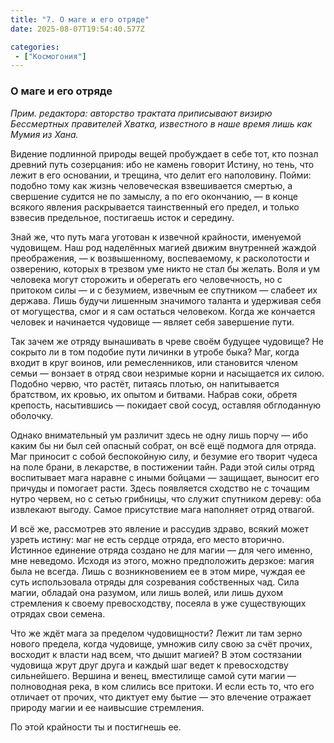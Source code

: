 ```yaml
---
title: "7. О маге и его отряде"
date: 2025-08-07T19:54:40.577Z

categories:
 - ["Космогония"]
---
```


### О маге и его отряде

*Прим. редактора: авторство трактата приписывают визирю Бессмертных
правителей Хватка, известного в наше время лишь как Мумия из Хана.*

Видение подлинной природы вещей пробуждает в себе тот, кто познал
древний путь созерцания: ибо не камень говорит Истину, но тень, что
лежит в его основании, и трещина, что делит его наполовину. Пойми:
подобно тому как жизнь человеческая взвешивается смертью, а свершение
судится не по замыслу, а по его окончанию, — в конце всякого явления
раскрывается таинственный его предел, и только взвесив предельное,
постигаешь исток и середину.

Знай же, что путь мага уготован к из­вечной крайности, именуемой
чудовищем. Наш род наделённых магией движим внутренней жаждой
преображения, — к возвышенному, воспеваемому, к расколотости и
озверению, которых в трезвом уме никто не стал бы желать. Воля и ум
человека могут сторожить и оберегать его человечность, но с притоком
силы — и с безумием, извечным ее спутником — слабеет их держава. Лишь
будучи лишенным значимого таланта и удерживая себя от могущества, смог и
я сам остаться человеком. Когда же кончается человек и начинается
чудовище — являет себя завершение пути.

Так зачем же отряду вынашивать в чреве своём будущее чудовище? Не
сокрыто ли в том подобие пути личинки в утробе быка? Маг, когда входит в
круг воинов, или ремесленников, или становится членом семьи — вонзает в
отряд свои незримые корни и насыщается их силою. Подобно червю, что
растёт, питаясь плотью, он напитывается братством, их кровью, их опытом
и битвами. Набрав соки, обретя крепость, насытившись — покидает свой
сосуд, оставляя обглоданную оболочку.

Однако внимательный ум различит здесь не одну лишь порчу — ибо каким бы
ни был сей опасный собрат, он всё ещё подмога для отряда. Маг приносит с
собой беспокойную силу, и безумие его творит чудеса на поле брани, в
лекарстве, в постижении тайн. Ради этой силы отряд воспитывает мага
наравне с иными бойцами — защищает, выносит его причуды и помогает
расти. Здесь появляется сходство не с точащим нутро червем, но с сетью
грибницы, что служит спутником дереву: оба извлекают выгоду. Самое
присутствие мага наполняет отряд отвагой.

И всё же, рассмотрев это явление и рассудив здраво, всякий может узреть
истину: маг не есть сердце отряда, его место вторично. Истинное единение
отряда создано не для магии — для чего именно, мне неведомо. Исходя из
этого, можно предположить дерзкое: магия была не всегда. Лишь с
возникновением ее в этом мире, чуждая ее суть использовала отряды для
созревания собственных чад. Сила магии, обладай она разумом, или лишь
волей, или лишь духом стремления к своему превосходству, посеяла в уже
существующих отрядах свои семена.

Что же ждёт мага за пределом чудовищности? Лежит ли там зерно нового
предела, когда чудовище, умножив силу свою за счёт прочих, восходит к
власти над всем, что дышит магией? В этом состязании чудовища жрут друг
друга и каждый шаг ведет к превосходству сильнейшего. Вершина и венец,
вместилище самой сути магии — полноводная река, в ком слились все
притоки. И если есть то, что его отличает от прочих, что диктует ему
бытие — это влечение отражает природу магии и ее наивысшие стремления.

По этой крайности ты и постигнешь ее.
